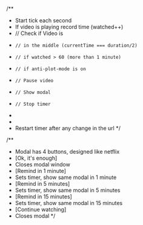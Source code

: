 
/**
* Start tick each second
*  If video is playing record time (watched++)
*    // Check if Video is
*     // in the middle (currentTime === duration/2)
*     // if watched > 60 (more than 1 minute)
*     // if anti-plot-mode is on
*     // Pause video
*     // Show modal
*     // Stop timer

*
*
* Restart timer after any change in the url
  */

/**
* Modal has 4 buttons, designed like netflix
* [Ok, it's enough]
*   Closes modal window
* [Remind in 1 minute]
*   Sets timer, show same modal in 1 minute
* [Remind in 5 minutes]
*  Sets timer, show same modal in 5 minutes
* [Remind in 15 minutes]
*   Sets timer, show same modal in 15 minutes
* [Continue watching]
*   Closes modal
    */